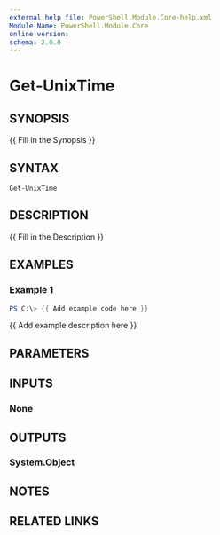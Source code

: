 ```yaml
---
external help file: PowerShell.Module.Core-help.xml
Module Name: PowerShell.Module.Core
online version:
schema: 2.0.0
---
```


# Get-UnixTime

## SYNOPSIS
{{ Fill in the Synopsis }}

## SYNTAX

```
Get-UnixTime
```

## DESCRIPTION
{{ Fill in the Description }}

## EXAMPLES

### Example 1
```powershell
PS C:\> {{ Add example code here }}
```

{{ Add example description here }}

## PARAMETERS

## INPUTS

### None

## OUTPUTS

### System.Object
## NOTES

## RELATED LINKS
